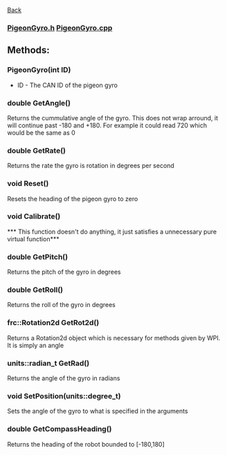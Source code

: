 [Back](/docs/utils/Swerve/Swerve.md)

### [PigeonGyro.h](/src/main/include/utils/swerve/PigeonGyro.h) [PigeonGyro.cpp](/src/main/cpp/utils/swerve/PigeonGyro.cpp)

## Methods: 

### PigeonGyro(int ID)
* ID - The CAN ID of the pigeon gyro

### double GetAngle()
Returns the cummulative angle of the gyro. This does not wrap arround, it will continue past -180 and +180. For example it could read 720 which would be the same as 0 

### double GetRate()
Returns the rate the gyro is rotation in degrees per second

### void Reset()
Resets the heading of the pigeon gyro to zero

### void Calibrate()
*** This function doesn't do anything, it just satisfies a unnecessary pure virtual function***

### double GetPitch()
Returns the pitch of the gyro in degrees

### double GetRoll()
Returns the roll of the gyro in degrees

### frc::Rotation2d GetRot2d()
Returns a Rotation2d object which is necessary for methods given by WPI. It is simply an angle

### units::radian_t GetRad()
Returns the angle of the gyro in radians

### void SetPosition(units::degree_t)
Sets the angle of the gyro to what is specified in the arguments

### double GetCompassHeading()
Returns the heading of the robot bounded to [-180,180]